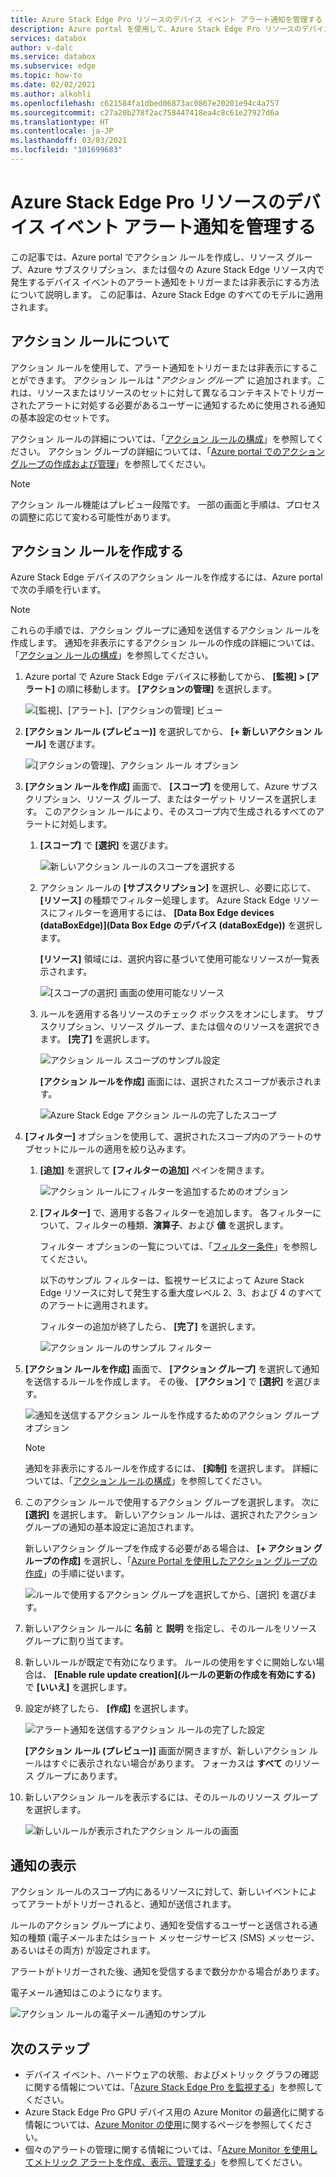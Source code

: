 ```yaml
---
title: Azure Stack Edge Pro リソースのデバイス イベント アラート通知を管理する | Microsoft Docs
description: Azure portal を使用して、Azure Stack Edge Pro リソースのデバイス イベントのアラートを管理する方法について説明します。
services: databox
author: v-dalc
ms.service: databox
ms.subservice: edge
ms.topic: how-to
ms.date: 02/02/2021
ms.author: alkohli
ms.openlocfilehash: c621584fa1dbed06873ac0867e20201e94c4a757
ms.sourcegitcommit: c27a20b278f2ac758447418ea4c8c61e27927d6a
ms.translationtype: HT
ms.contentlocale: ja-JP
ms.lasthandoff: 03/03/2021
ms.locfileid: "101699683"
---
```

# <a name="manage-device-event-alert-notifications-on-azure-stack-edge-pro-resources"></a>Azure Stack Edge Pro リソースのデバイス イベント アラート通知を管理する

この記事では、Azure portal でアクション ルールを作成し、リソース グループ、Azure サブスクリプション、または個々の Azure Stack Edge リソース内で発生するデバイス イベントのアラート通知をトリガーまたは非表示にする方法について説明します。 この記事は、Azure Stack Edge のすべてのモデルに適用されます。  

## <a name="about-action-rules"></a>アクション ルールについて

アクション ルールを使用して、アラート通知をトリガーまたは非表示にすることができます。 アクション ルールは "*アクション グループ*" に追加されます。これは、リソースまたはリソースのセットに対して異なるコンテキストでトリガーされたアラートに対処する必要があるユーザーに通知するために使用される通知の基本設定のセットです。

アクション ルールの詳細については、「[アクション ルールの構成](../azure-monitor/alerts/alerts-action-rules.md?tabs=portal#configuring-an-action-rule)」を参照してください。 アクション グループの詳細については、「[Azure portal でのアクション グループの作成および管理](../azure-monitor/alerts/action-groups.md)」を参照してください。

> [!NOTE]
> アクション ルール機能はプレビュー段階です。 一部の画面と手順は、プロセスの調整に応じて変わる可能性があります。


## <a name="create-an-action-rule"></a>アクション ルールを作成する

Azure Stack Edge デバイスのアクション ルールを作成するには、Azure portal で次の手順を行います。

> [!NOTE]
> これらの手順では、アクション グループに通知を送信するアクション ルールを作成します。 通知を非表示にするアクション ルールの作成の詳細については、「[アクション ルールの構成](../azure-monitor/alerts/alerts-action-rules.md?tabs=portal#configuring-an-action-rule)」を参照してください。

1. Azure portal で Azure Stack Edge デバイスに移動してから、 **[監視] > [アラート]** の順に移動します。 **[アクションの管理]** を選択します。

   ![[監視]、[アラート]、[アクションの管理] ビュー](media/azure-stack-edge-gpu-manage-device-event-alert-notifications/action-rules-open-view-01.png)

2. **[アクション ルール (プレビュー)]** を選択してから、 **[+ 新しいアクション ルール]** を選びます。

   ![[アクションの管理]、アクション ルール オプション](media/azure-stack-edge-gpu-manage-device-event-alert-notifications/action-rules-open-view-02.png)

3. **[アクション ルールを作成]** 画面で、 **[スコープ]** を使用して、Azure サブスクリプション、リソース グループ、またはターゲット リソースを選択します。 このアクション ルールにより、そのスコープ内で生成されるすべてのアラートに対処します。

   1. **[スコープ]** で **[選択]** を選びます。

      ![新しいアクション ルールのスコープを選択する](media/azure-stack-edge-gpu-manage-device-event-alert-notifications/new-action-rule-scope-01.png)

   2. アクション ルールの **[サブスクリプション]** を選択し、必要に応じて、 **[リソース]** の種類でフィルター処理します。 Azure Stack Edge リソースにフィルターを適用するには、 **[Data Box Edge devices (dataBoxEdge)]\(Data Box Edge のデバイス (dataBoxEdge)\)** を選択します。

      **[リソース]** 領域には、選択内容に基づいて使用可能なリソースが一覧表示されます。
  
      ![[スコープの選択] 画面の使用可能なリソース](media/azure-stack-edge-gpu-manage-device-event-alert-notifications/new-action-rule-scope-02.png)

   3. ルールを適用する各リソースのチェック ボックスをオンにします。 サブスクリプション、リソース グループ、または個々のリソースを選択できます。 **[完了]** を選択します。

      ![アクション ルール スコープのサンプル設定](media/azure-stack-edge-gpu-manage-device-event-alert-notifications/new-action-rule-scope-03.png)

      **[アクション ルールを作成]** 画面には、選択されたスコープが表示されます。

      ![Azure Stack Edge アクション ルールの完了したスコープ](media/azure-stack-edge-gpu-manage-device-event-alert-notifications/new-action-rule-scope-04.png)

4. **[フィルター]** オプションを使用して、選択されたスコープ内のアラートのサブセットにルールの適用を絞り込みます。

   1. **[追加]** を選択して **[フィルターの追加]** ペインを開きます。

      ![アクション ルールにフィルターを追加するためのオプション](media/azure-stack-edge-gpu-manage-device-event-alert-notifications/new-action-rule-filter-01.png)

   2. **[フィルター]** で、適用する各フィルターを追加します。 各フィルターについて、フィルターの種類、**演算子**、および **値** を選択します。
   
      フィルター オプションの一覧については、「[フィルター条件](../azure-monitor/alerts/alerts-action-rules.md?tabs=portal#filter-criteria)」を参照してください。

      以下のサンプル フィルターは、監視サービスによって Azure Stack Edge リソースに対して発生する重大度レベル 2、3、および 4 のすべてのアラートに適用されます。

      フィルターの追加が終了したら、 **[完了]** を選択します。
   
      ![アクション ルールのサンプル フィルター](media/azure-stack-edge-gpu-manage-device-event-alert-notifications/new-action-rule-filter-02.png)

5. **[アクション ルールを作成]** 画面で、 **[アクション グループ]** を選択して通知を送信するルールを作成します。 その後、 **[アクション]** で **[選択]** を選びます。

   ![通知を送信するアクション ルールを作成するためのアクション グループ オプション](media/azure-stack-edge-gpu-manage-device-event-alert-notifications/new-action-rule-action-group-01.png)

   > [!NOTE]
   > 通知を非表示にするルールを作成するには、 **[抑制]** を選択します。 詳細については、「[アクション ルールの構成](../azure-monitor/alerts/alerts-action-rules.md?tabs=portal#configuring-an-action-rule)」を参照してください。

6. このアクション ルールで使用するアクション グループを選択します。 次に **[選択]** を選択します。 新しいアクション ルールは、選択されたアクション グループの通知の基本設定に追加されます。

   新しいアクション グループを作成する必要がある場合は、 **[+ アクション グループの作成]** を選択し、「[Azure Portal を使用したアクション グループの作成](../azure-monitor/alerts/action-groups.md#create-an-action-group-by-using-the-azure-portal)」の手順に従います。

   ![ルールで使用するアクション グループを選択してから、[選択] を選びます。](media/azure-stack-edge-gpu-manage-device-event-alert-notifications/new-action-rule-action-group-02.png)

7. 新しいアクション ルールに **名前** と **説明** を指定し、そのルールをリソース グループに割り当てます。

9. 新しいルールが既定で有効になります。 ルールの使用をすぐに開始しない場合は、 **[Enable rule update creation]\(ルールの更新の作成を有効にする\)** で **[いいえ]** を選択します。

10. 設定が終了したら、 **[作成]** を選択します。

    ![アラート通知を送信するアクション ルールの完了した設定](media/azure-stack-edge-gpu-manage-device-event-alert-notifications/new-action-rule-completed-settings.png)

    **[アクション ルール (プレビュー)]** 画面が開きますが、新しいアクション ルールはすぐに表示されない場合があります。 フォーカスは **すべて** のリソース グループにあります。

11. 新しいアクション ルールを表示するには、そのルールのリソース グループを選択します。

    ![新しいルールが表示されたアクション ルールの画面](media/azure-stack-edge-gpu-manage-device-event-alert-notifications/new-action-rule-displayed.png)


## <a name="view-notifications"></a>通知の表示

アクション ルールのスコープ内にあるリソースに対して、新しいイベントによってアラートがトリガーされると、通知が送信されます。

ルールのアクション グループにより、通知を受信するユーザーと送信される通知の種類 (電子メールまたはショート メッセージサービス (SMS) メッセージ、あるいはその両方) が設定されます。

アラートがトリガーされた後、通知を受信するまで数分かかる場合があります。

電子メール通知はこのようになります。

![アクション ルールの電子メール通知のサンプル](media/azure-stack-edge-gpu-manage-device-event-alert-notifications/sample-action-rule-email-notification.png)


## <a name="next-steps"></a>次のステップ

<!-- - See [Create and manage action groups in the Azure portal](../azure-monitor/alerts/action-groups.md) for guidance on creating a new action group.
- See [Configure an action rule](../azure-monitor/alerts/alerts-action-rules.md?tabs=portal#configuring-an-action-rule) for more info about creating action rules that send or suppress alert notifications. -2 bullets referenced above. Making room for local tasks in "Next Steps." --> 
- デバイス イベント、ハードウェアの状態、およびメトリック グラフの確認に関する情報については、「[Azure Stack Edge Pro を監視する](azure-stack-edge-monitor.md)」を参照してください。 
- Azure Stack Edge Pro GPU デバイス用の Azure Monitor の最適化に関する情報については、[Azure Monitor の使用](azure-stack-edge-gpu-enable-azure-monitor.md)に関するページを参照してください。
- 個々のアラートの管理に関する情報については、「[Azure Monitor を使用してメトリック アラートを作成、表示、管理する](../azure-monitor/alerts/alerts-metric.md)」を参照してください。